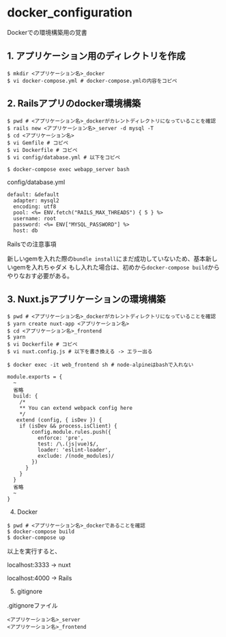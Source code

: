 # docker_configuration

Dockerでの環境構築用の覚書

## 1. アプリケーション用のディレクトリを作成

```
$ mkdir <アプリケーション名>_docker
$ vi docker-compose.yml # docker-compose.ymlの内容をコピペ
```

## 2. Railsアプリのdocker環境構築

```
$ pwd # <アプリケーション名>_dockerがカレントディレクトリになっていることを確認
$ rails new <アプリケーション名>_server -d mysql -T
$ cd <アプリケーション名>
$ vi Gemfile # コピペ
$ vi Dockerfile # コピペ
$ vi config/database.yml # 以下をコピペ

$ docker-compose exec webapp_server bash
```


config/database.yml
```
default: &default
  adapter: mysql2
  encoding: utf8
  pool: <%= ENV.fetch("RAILS_MAX_THREADS") { 5 } %>
  username: root
  password: <%= ENV["MYSQL_PASSWORD"] %>
  host: db
```

Railsでの注意事項

新しいgemを入れた際の`bundle install`にまだ成功していないため、基本新しいgemを入れちゃダメ
もし入れた場合は、初めから`docker-compose build`からやりなおす必要がある。

## 3. Nuxt.jsアプリケーションの環境構築

```
$ pwd # <アプリケーション名>_dockerがカレントディレクトリになっていることを確認
$ yarn create nuxt-app <アプリケーション名>
$ cd <アプリケーション名>_frontend
$ yarn
$ vi Dockerfile # コピペ
$ vi nuxt.config.js # 以下を書き換える -> エラー出る

$ docker exec -it web_frontend sh # node-alpineはbashで入れない
```

```
module.exports = {
  ~
  省略
  build: {
    /*
    ** You can extend webpack config here
    */
   extend (config, { isDev }) {
    if (isDev && process.isClient) {
        config.module.rules.push({
          enforce: 'pre',
          test: /\.(js|vue)$/,
          loader: 'eslint-loader',
          exclude: /(node_modules)/
        })
      }
    }
  }
  省略
  ~
}
```


4. Docker

```
$ pwd # <アプリケーション名>_dockerであることを確認
$ docker-compose build
$ docker-compose up
```

以上を実行すると、

localhost:3333  -> nuxt

localhost:4000 -> Rails

5. gitignore

.gitignoreファイル
```
<アプリケーション名>_server
<アプリケーション名>_frontend
```
